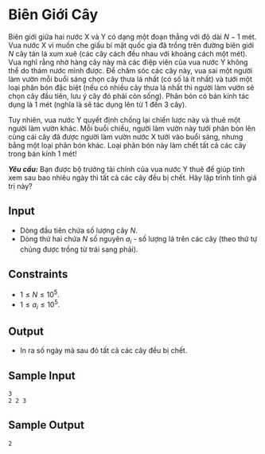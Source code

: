 # Biên Giới Cây

Biên giới giữa hai nước X và Y có dạng một đoạn thẳng với độ dài $N-1$ mét. Vua nước X vì muốn che giấu bí mật quốc gia đã trồng trên đường biên giới $N$ cây tán lá xum xuê (các cây cách đều nhau với khoảng cách một mét). Vua nghĩ rằng nhờ hàng cây này mà các điệp viên của vua nước Y không thể do thám nước mình được. Để chăm sóc các cây này, vua sai một người làm vườn mỗi buổi sáng chọn cây thưa lá nhất (có số lá ít nhất) và tưới một loại phân bón đặc biệt (nếu có nhiều cây thưa lá nhất thì người làm vườn sẽ chọn cây đầu tiên, lưu ý cây đó phải còn sống). Phân bón có bán kính tác dụng là $1$ mét (nghĩa là sẽ tác dụng lên từ $1$ đến $3$ cây).

Tuy nhiên, vua nước Y quyết định chống lại chiến lược này và thuê một người làm vườn khác. Mỗi buổi chiều, người làm vườn này tưới phân bón lên cùng cái cây đã được người làm vườn nước X tưới vào buổi sáng, nhưng bằng một loại phân bón khác. Loại phân bón này làm chết tất cả các cây trong bán kính $1$ mét!

***Yêu cầu:*** Bạn được bộ trưởng tài chính của vua nước Y thuê để giúp tính xem sau bao nhiêu ngày thì tất cả các cây đều bị chết. Hãy lập trình tính giá trị này?

## Input

- Dòng đầu tiên chứa số lượng cây $N$. 
- Dòng thứ hai chứa $N$ số nguyên $a_i$ - số lượng lá trên các cây (theo thứ tự chúng được trồng từ trái sang phải). 

## Constraints

- $1≤N≤10^5$.
- $1≤a_i≤10^5$.

## Output

- In ra số ngày mà sau đó tất cả các cây đều bị chết.

## Sample Input

```
3
2 2 3
```

## Sample Output

```
2
```
